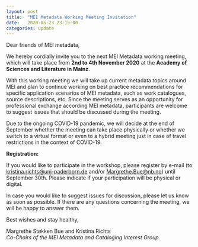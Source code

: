 ```yaml
---
layout: post
title:  "MEI Metadata Working Meeting Invitation"
date:   2020-05-23 23:15:00
categories: update
---
```


Dear friends of MEI metadata,

We hereby cordially invite you to the next MEI Metadata working meeting, which will take place from **2nd to 4th November 2020** at the **Academy of Sciences and Literature in Mainz**.

With this working meeting we will take up current metadata topics around MEI and plan to continue working on best practice recommendations for specific application scenarios of MEI metadata, such as work catalogues, source descriptions, etc. Since the meeting serves as an opportunity for professional exchange according MEI metadata, participants are welcome to suggest issues that should be discussed during the meeting. 

Due to the ongoing COVID-19 pandemic, we will decide at the end of September whether the meeting can take place physically or whether we switch to a virtual format or even to a hybrid meeting just in case of travel restrictions in the context of COVID-19.

**Registration:**

If you would like to participate in the workshop, please register by e-mail (to [kristina.richts@uni-paderborn.de](mailto:kristina.richts@uni-paderborn.de) and/or [Margrethe.Bue@nb.no](mailto:Margrethe.Bue@nb.no)) until September 30th. Please indicate if your participation will be physical or digital.

In case you would like to suggest issues for discussion, please let us know as soon as possible. If there are any questions concerning the meeting, we will be happy to answer them.

Best wishes and stay healthy,

Margrethe Støkken Bue and Kristina Richts<br/>
*Co-Chairs of the MEI Metadata and Cataloging Interest Group*

